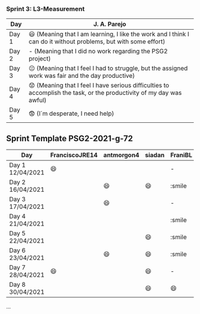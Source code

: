 
### Sprint 3: L3-Measurement 

| Day           | J. A. Parejo  |
| ------------- | ------------- |
| Day 1         |    :smiley: (Meaning that I am learning, I like the work and I think I can do it without problems, but with some effort) |
| Day 2         |    - (Meaning that I did no work regarding the PSG2 project)           |
| Day 3         |    :neutral_face:  (Meaning that I feel I had to struggle, but the assigned work was fair and the day productive)          |:fearful:
| Day 4         |    :worried: (Meaning that I feel I have serious difficulties to accomplish the task, or the productivity of my day was awful)           |
| Day 5         |    :fearful:   (I´m desperate, I need help)        |


## Sprint Template PSG2-2021-g-72

| Day                     | FranciscoJRE14  | antmorgon4     |       siadan     |     FraniBL     | DiegoHill      |
| -------------           | -------------   | -------------  | -------------    | -------------   | -------------  | 
| Day 1  12/04/2021       | :smile:         |                |                  | -               |                |               
| Day 2  16/04/2021       |                 | :smile:        | :smile:          | :smile          | :smile:        |                
| Day 3  17/04/2021       |                 | :smile:        |                  | -               |                |
| Day 4  21/04/2021       |                 |                |                  | :smile          | :smile:        |
| Day 5  22/04/2021       |                 |                | :smile:          | :smile          |                |  
| Day 6  23/04/2021       |                 | :smile:        | :smile:          | :smile          | :neutral_face: |
| Day 7  28/04/2021       |   :smile:       |                | :smile:          | -               |                |
| Day 8  30/04/2021       |                 |                | :smile:          | :smile:         |                |
...
